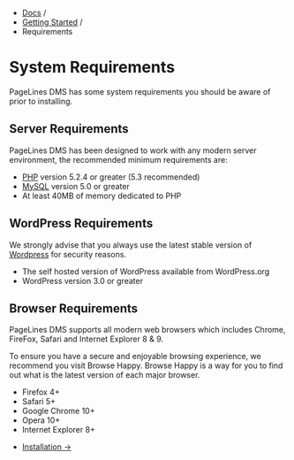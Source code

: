<div class="row-fluid">
	<div class="span12">
		<ul class="breadcrumb">
  			<li><a href="http://docs.pagelines.com/">Docs</a> <span class="divider">/</span></li>
  			<li><a href="http://docs.pagelines.com/getting-started">Getting Started</a> <span class="divider">/</span></li>
  			<li class="active">Requirements</li>
		</ul>
	</div>
</div>

# System Requirements #

PageLines DMS has some system requirements you should be aware of prior to installing.

## Server Requirements ##

PageLines DMS has been designed to work with any modern server environment, the recommended minimum requirements are:

* [PHP](http://php.net/) version 5.2.4 or greater (5.3 recommended)
* [MySQL](http://www.mysql.com/) version 5.0 or greater
* At least 40MB of memory dedicated to PHP

## WordPress Requirements ##

We strongly advise that you always use the latest stable version of [Wordpress](http://wordpress.org/ "Wordpress") for security reasons.

* The self hosted version of WordPress available from WordPress.org
* WordPress version 3.0 or greater

## Browser Requirements ##

PageLines DMS supports all modern web browsers which includes Chrome, FireFox, Safari and Internet Explorer 8 & 9.

To ensure you have a secure and enjoyable browsing experience, we recommend you visit Browse Happy. Browse Happy is a way for you to find out what is the latest version of each major browser.

* Firefox 4+
* Safari 5+
* Google Chrome 10+
* Opera 10+
* Internet Explorer 8+

<div class="row-fluid">
	<div class="span12">
		<ul class="pager">
  			<li class="pull-right"><a href="http://docs.pagelines.com/getting-started/installation">Installation &rarr;</i></a></li>
		</ul>
	</div>
</div>